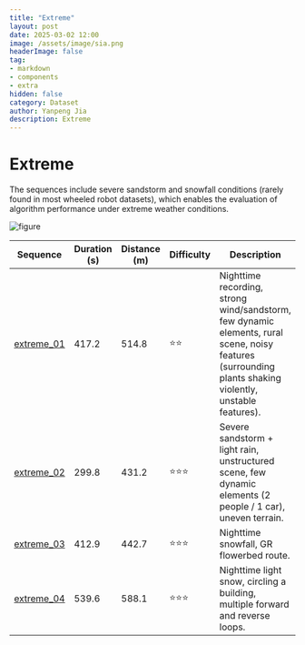 ```yaml
---
title: "Extreme"
layout: post
date: 2025-03-02 12:00
image: /assets/image/sia.png
headerImage: false
tag:
- markdown
- components
- extra
hidden: false
category: Dataset
author: Yanpeng Jia
description: Extreme
---
```


# Extreme

The sequences include severe sandstorm and snowfall conditions (rarely found in most wheeled robot datasets), which enables the evaluation of algorithm performance under extreme weather conditions.

![figure](../../assets/image/extreme.png)

| Sequence      | Duration (s) | Distance (m) | Difficulty | Description | Ground Truth |
|--------------|-------------|-------------|------------|-------------|-------------|
| [extreme_01](https://1drv.ms/u/c/c1806c2e19f2193f/EcHZeXlgHo5BvYoEAULGDKYB5UVsG1QreLn4MgVN0taz3w?e=38Xun9)   | 417.2       | 514.8       | ⭐⭐        | Nighttime recording, strong wind/sandstorm, few dynamic elements, rural scene, noisy features (surrounding plants shaking violently, unstable features). | [ground truth](https://1drv.ms/t/c/c1806c2e19f2193f/EUsbGJ8pNCpBo0FsIJQJnfgBkwYdFEGwQFrN2bxwhKaS0w?e=1NJ02S) |
| [extreme_02](https://1drv.ms/u/c/c1806c2e19f2193f/EdoTdz_b2TpEsLNftnltPH8B1LOzAyEjyiCYaqWgydeBFw?e=MUTJKl)   | 299.8       | 431.2       | ⭐⭐⭐       | Severe sandstorm + light rain, unstructured scene, few dynamic elements (2 people / 1 car), uneven terrain. | [ground truth](https://1drv.ms/t/c/c1806c2e19f2193f/ESZJP3IoVP5LtYFoYYMW5x0Bbt0SoOe9qUyrJe6o8GIDbA?e=qlL5B3) |
| [extreme_03](https://1drv.ms/u/c/c1806c2e19f2193f/EdlzeHCSKoBGghu4lNLYugoB0wSIOlkyDBzHVmwbZ7vCFQ?e=ykdIQj)   | 412.9       | 442.7       | ⭐⭐⭐       | Nighttime snowfall, GR flowerbed route. | [ground truth](https://1drv.ms/t/c/c1806c2e19f2193f/EaYVIQRd8eFNohRz-YijbEUBgAtGgPWPfx7pygSoVeCU-w?e=qNmjla) |
| [extreme_04](https://1drv.ms/u/c/c1806c2e19f2193f/EV3t9I9fDitHtcjsg-rFPeABiHOXCkxGKRrkuev-ajmcuA?e=3b1n1V)   | 539.6       | 588.1       | ⭐⭐⭐       | Nighttime light snow, circling a building, multiple forward and reverse loops. | [ground truth](https://1drv.ms/t/c/c1806c2e19f2193f/EaNMqWeYd-VCoiR6MaA_gpkBmPfeekE6ftCIt0sK6e9VuQ?e=PM816t) |



